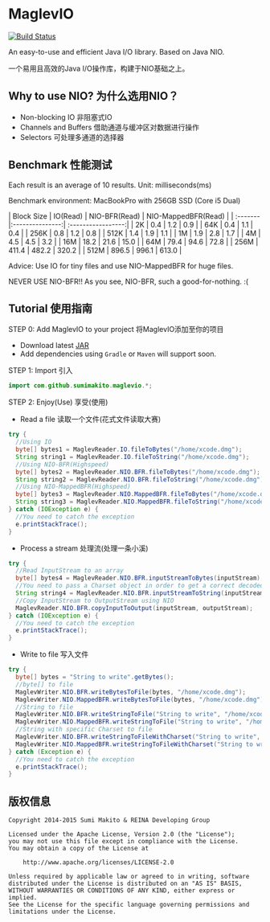 # MaglevIO

[![Build Status](https://travis-ci.org/SumiMakito/MaglevIO.svg?branch=master)](https://travis-ci.org/SumiMakito/MaglevIO)

An easy-to-use and efficient Java I/O library. Based on Java NIO.

一个易用且高效的Java I/O操作库，构建于NIO基础之上。

Why to use NIO? 为什么选用NIO？
---
- Non-blocking IO 非阻塞式IO
- Channels and Buffers 借助通道与缓冲区对数据进行操作
- Selectors 可处理多通道的选择器

Benchmark 性能测试
---
Each result is an average of 10 results. Unit: milliseconds(ms)

Benchmark environment: MacBookPro with 256GB SSD (Core i5 Dual)

| Block Size | IO(Read) | NIO-BFR(Read) | NIO-MappedBFR(Read) |
| :------- |:---------------:| :-----------------:|
| 2K | 0.4 |	1.2 |	0.9 |
| 64K	| 0.4 | 1.1 | 0.4 |
| 256K | 0.8 | 1.2 | 0.8 |
| 512K | 1.4 | 1.9 | 1.1 |
| 1M | 1.9 | 2.8 | 1.7 |
| 4M | 4.5 | 4.5 | 3.2 |
| 16M | 18.2 | 21.6 | 15.0 |
| 64M | 79.4 | 94.6 | 72.8 |
| 256M | 411.4 | 482.2 | 320.2 |
| 512M | 896.5 | 996.1 | 613.0 |

Advice: Use IO for tiny files and use NIO-MappedBFR for huge files.

NEVER USE NIO-BFR!! As you see, NIO-BFR, such a good-for-nothing. :(

Tutorial 使用指南
---
STEP 0: Add MaglevIO to your project 将MaglevIO添加至你的项目
- Download latest [JAR](https://github.com/SumiMakito/MaglevIO/releases)
- Add dependencies using ```Gradle``` or ```Maven``` will support soon.

STEP 1: Import 引入

```java
import com.github.sumimakito.maglevio.*;
```

STEP 2: Enjoy(Use) 享受(使用)

- Read a file 读取一个文件(花式文件读取大赛)
```java
try {
  //Using IO
  byte[] bytes1 = MaglevReader.IO.fileToBytes("/home/xcode.dmg");
  String string1 = MaglevReader.IO.fileToString("/home/xcode.dmg");
  //Using NIO-BFR(Highspeed)
  byte[] bytes2 = MaglevReader.NIO.BFR.fileToBytes("/home/xcode.dmg");
  String string2 = MaglevReader.NIO.BFR.fileToString("/home/xcode.dmg");
  //Using NIO-MappedBFR(Highspeed)
  byte[] bytes3 = MaglevReader.NIO.MappedBFR.fileToBytes("/home/xcode.dmg");
  String string3 = MaglevReader.NIO.MappedBFR.fileToString("/home/xcode.dmg");
} catch (IOException e) {
  //You need to catch the exception
  e.printStackTrace();
}
```

- Process a stream 处理流(处理一条小溪)
```java
try {
  //Read InputStream to an array
  byte[] bytes4 = MaglevReader.NIO.BFR.inputStreamToBytes(inputStream);
  //You need to pass a Charset object in order to get a correct decoded String
  String string4 = MaglevReader.NIO.BFR.inputStreamToString(inputStream, StandardCharsets.UTF_8);
  //Copy InputStream to OutputStream using NIO
  MaglevReader.NIO.BFR.copyInputToOutput(inputStream, outputStream);
} catch (IOException e) {
  //You need to catch the exception
  e.printStackTrace();
}
```

- Write to file 写入文件
```java
try {
  byte[] bytes = "String to write".getBytes();
  //byte[] to file
  MaglevWriter.NIO.BFR.writeBytesToFile(bytes, "/home/xcode.dmg");
  MaglevWriter.NIO.MappedBFR.writeBytesToFile(bytes, "/home/xcode.dmg");
  //String to file
  MaglevWriter.NIO.BFR.writeStringToFile("String to write", "/home/xcode.dmg");
  MaglevWriter.NIO.MappedBFR.writeStringToFile("String to write", "/home/xcode.dmg");
  //String with specific Charset to file
  MaglevWriter.NIO.BFR.writeStringToFileWithCharset("String to write", StandardCharsets.UTF_8, "/home/xcode.dmg");
  MaglevWriter.NIO.MappedBFR.writeStringToFileWithCharset("String to write", StandardCharsets.UTF_8, "/home/xcode.dmg");
} catch (Exception e) {
  //You need to catch the exception
  e.printStackTrace();
}
```

版权信息
---
```
Copyright 2014-2015 Sumi Makito & REINA Developing Group

Licensed under the Apache License, Version 2.0 (the "License");
you may not use this file except in compliance with the License.
You may obtain a copy of the License at

    http://www.apache.org/licenses/LICENSE-2.0

Unless required by applicable law or agreed to in writing, software
distributed under the License is distributed on an "AS IS" BASIS,
WITHOUT WARRANTIES OR CONDITIONS OF ANY KIND, either express or implied.
See the License for the specific language governing permissions and
limitations under the License.
```
